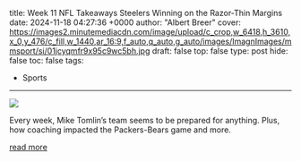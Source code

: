 title: Week 11 NFL Takeaways Steelers Winning on the Razor-Thin Margins
date: 2024-11-18 04:27:36 +0000
author: "Albert Breer"
cover: https://images2.minutemediacdn.com/image/upload/c_crop,w_6418,h_3610,x_0,y_476/c_fill,w_1440,ar_16:9,f_auto,q_auto,g_auto/images/ImagnImages/mmsport/si/01jcyqmfr9x95c9wc5bh.jpg
draft: false
top: false
type: post
hide: false
toc: false
tags:
  - Sports
---

![](https://images2.minutemediacdn.com/image/upload/c_crop,w_6418,h_3610,x_0,y_476/c_fill,w_1440,ar_16:9,f_auto,q_auto,g_auto/images/ImagnImages/mmsport/si/01jcyqmfr9x95c9wc5bh.jpg)

Every week, Mike Tomlin’s team seems to be prepared for anything. Plus, how coaching impacted the Packers-Bears game and more.

[read more](https://www.si.com/nfl/week-11-nfl-takeaways-steelers-winning-razor-thin-margins)
